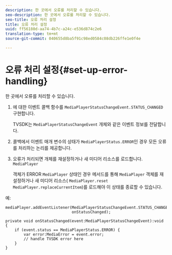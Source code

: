 ```yaml
---
description: 한 곳에서 오류를 처리할 수 있습니다.
seo-description: 한 곳에서 오류를 처리할 수 있습니다.
seo-title: 오류 처리 설정
title: 오류 처리 설정
uuid: ff56180d-aa74-4b7c-a24c-e536d874c2e6
translation-type: tm+mt
source-git-commit: 040655d8ba5f91c98ed0584c08db226ffe1e0f4e

---
```



# 오류 처리 설정{#set-up-error-handling}

한 곳에서 오류를 처리할 수 있습니다.

1. 에 대한 이벤트 콜백 함수를 `MediaPlayerStatusChangeEvent.STATUS_CHANGED`구현합니다.

   TVSDK는 `MediaPlayerStatusChangeEvent` 개체와 같은 이벤트 정보를 전달합니다.
1. 콜백에서 이벤트 매개 변수의 상태가 `MediaPlayerStatus.ERROR`인 경우 모든 오류를 처리하는 논리를 제공합니다.
1. 오류가 처리되면 개체를 재설정하거나 새 미디어 리소스를 로드합니다. `MediaPlayer`

   객체가 ERROR `MediaPlayer` 상태인 경우 메서드를 통해 `MediaPlayer` 객체를 재설정하거나 새 미디어 리소스( `MediaPlayer.reset` `MediaPlayer.replaceCurrentItem`)를 로드해야 이 상태를 종료할 수 있습니다.

<!--<a id="example_49FF225E92EA494AA06B2E5F26101F4C"></a>-->

예:

```
mediaPlayer.addEventListener(MediaPlayerStatusChangeEvent.STATUS_CHANGED,  
                             onStatusChanged); 
 
private void onStatusChanged(event:MediaPlayerStatusChangeEvent):void { 
    if (event.status == MediaPlayerStatus.ERROR) { 
        var error:MediaError = event.error; 
        // handle TVSDK error here 
    } 
} 
```

